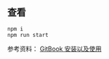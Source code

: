 ## 查看
```
npm i
npm run start
```

参考资料：
[GitBook 安装以及使用](https://www.jianshu.com/p/e86c702578df)



